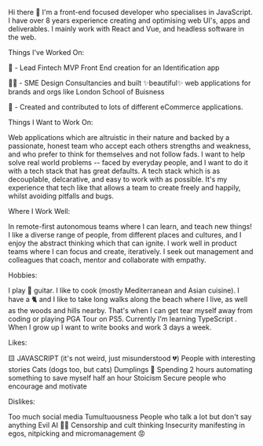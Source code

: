 Hi there 👋
I'm a front-end focused developer who specialises in JavaScript. I have over 8 years experience creating and optimising web UI's, apps and deliverables. I mainly work with React and Vue, and headless software in the web.

Things I've Worked On:

🏦 - Lead Fintech MVP Front End creation for an Identification app 

🧑‍🎨 - SME Design Consultancies and built ✨beautiful✨ web applications for brands and orgs like London School of Buisness

🛒 - Created and contributed to lots of different eCommerce applications.

Things I Want to Work On:

Web applications which are altruistic in their nature and backed by a passionate, honest team who accept each others strengths and weakness, and who prefer to think for themselves and not follow fads. I want to help solve real world problems -- faced by everyday people, and I want to do it with a tech stack that has great defaults. A tech stack which is as decouplable, delcarative, and easy to work with as possible. It's my experience that tech like that allows a team to create freely and happily, whilst avoiding pitfalls and bugs.

Where I Work Well:

In remote-first autonomous teams where I can learn, and teach new things! I like a diverse range of people, from different places and cultures, and I enjoy the abstract thinking which that can ignite. I work well in product teams where I can focus and create, iteratively. I seek out management and colleagues that coach, mentor and collaborate with empathy.

Hobbies:

I play 🎸 guitar. I like to cook (mostly Mediterranean and Asian cuisine). I have a 🐈 and I like to take long walks along the beach where I live, as well as the woods and hills nearby. That's when I can get tear myself away from coding or playing PGA Tour on PS5. Currently I'm learning TypeScript . When I grow up I want to write books and work 3 days a week.

Likes:

🟨 JAVASCRIPT (it's not weird, just misunderstood 💔)
People with interesting stories
Cats (dogs too, but cats)
Dumplings 🥟
Spending 2 hours automating something to save myself half an hour
Stoicism
Secure people who encourage and motivate


Dislikes:

Too much social media
Tumultuousness
People who talk a lot but don't say anything
Evil AI 🤖👿
Censorship and cult thinking
Insecurity manifesting in egos, nitpicking and micromanagement 😡
